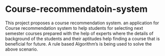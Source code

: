 # Course-recommendatoin-system
This project proposes a course recommendation system. an application for Course recommendation system to help students for selecting next semester courses prepared with the help of experts where the details of background of the students and their aptitudes help finding a course that is beneficial for future. A rule based Algorithm’s is being used to solve the above scenario.
